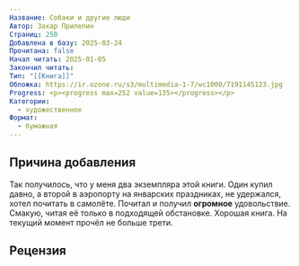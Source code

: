 ```yaml
---
Название: Собаки и другие люди
Автор: Захар Прилепин
Страниц: 250
Добавлена в базу: 2025-03-24
Прочитана: false
Начал читать: 2025-01-05
Закончил читать: 
Тип: "[[Книга]]"
Обложка: https://ir.ozone.ru/s3/multimedia-1-7/wc1000/7191145123.jpg
Progress: <p><progress max=252 value=135></progress></p>
Категории:
  - художественное
Формат:
  - бумажная
---
```

## Причина добавления

Так получилось, что у меня два экземпляра этой книги. Один купил давно, а второй в аэропорту на январских праздниках, не удержался, хотел почитать в самолёте. Почитал и получил **огромное** удовольствие. Смакую, читая её только в подходящей обстановке. Хорошая книга. На текущий момент прочёл не больше трети.

## Рецензия